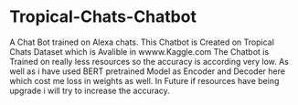 # Tropical-Chats-Chatbot
A Chat Bot trained on Alexa chats.
This Chatbot is Created on Tropical Chats Dataset which is Avalible in wwww.Kaggle.com
The Chatbot is Trained on really less resources so the accuracy is according very low.
As well as i have used BERT pretrained Model as Encoder and Decoder here which cost me loss in weights as well.
In Future if resources have being upgrade i will try to increase the accuracy.
